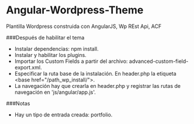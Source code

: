 # Angular-Wordpress-Theme
Plantilla Wordpress construida con AngularJS, Wp REst Api, ACF

###Después de habilitar el tema
- Instalar dependencias: npm install.
- Instalar y habilitar los plugins.
- Importar los Custom Fields a partir del archivo: advanced-custom-field-export.xml.
- Especificar la ruta base de la instalación. En header.php la etiqueta &lt;base href="/path_wp_install/"&gt;.
- La navegación hay que crearla en header.php y registrar las rutas de navegación en 'js/angular/app.js'.

###Notas
- Hay un tipo de entrada creada: portfolio.
